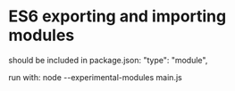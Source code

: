 # ES6 exporting and importing modules

should be included in package.json:	
"type": "module",

run with:
node --experimental-modules main.js